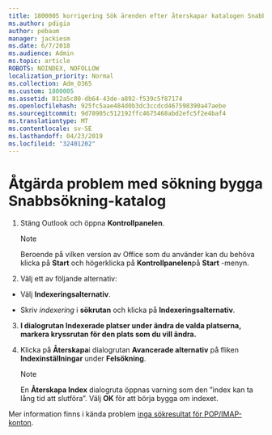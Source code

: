 ```yaml
---
title: 1800005 korrigering Sök ärenden efter återskapar katalogen Snabbsökning
ms.author: pdigia
author: pebaum
manager: jackiesm
ms.date: 6/7/2018
ms.audience: Admin
ms.topic: article
ROBOTS: NOINDEX, NOFOLLOW
localization_priority: Normal
ms.collection: Adm_O365
ms.custom: 1800005
ms.assetid: 812a5c80-db64-43de-a892-f539c5f87174
ms.openlocfilehash: 925fc5aae484d0b3dc3ccdcd467598390a47aebe
ms.sourcegitcommit: 9d78905c512192ffc4675468abd2efc5f2e4baf4
ms.translationtype: MT
ms.contentlocale: sv-SE
ms.lasthandoff: 04/23/2019
ms.locfileid: "32401202"
---
```

# <a name="fix-search-issues-by-rebuilding-your-instant-search-catalog"></a>Åtgärda problem med sökning bygga Snabbsökning-katalog

1. Stäng Outlook och öppna **Kontrollpanelen**.
    
    > [!NOTE]
    > Beroende på vilken version av Office som du använder kan du behöva klicka på **Start** och högerklicka på **Kontrollpanelen**på **Start** -menyn. 
  
2. Välj ett av följande alternativ:
    
  - Välj **Indexeringsalternativ**.
    
  - Skriv *indexering* i **sökrutan** och klicka på **Indexeringsalternativ**.
    
3. **I dialogrutan **Indexerade platser** under **ändra de valda platserna**, markera kryssrutan för den plats som du vill ändra.**
    
4. Klicka på **Återskapa**i dialogrutan **Avancerade alternativ** på fliken **Indexinställningar** under **Felsökning**.
    
    > [!NOTE]
    > En **Återskapa Index** dialogruta öppnas varning som den ”index kan ta lång tid att slutföra”. Välj **OK** för att börja bygga om indexet. 
  
Mer information finns i kända problem [inga sökresultat för POP/IMAP-konton](https://support.office.com/article/51c9d2c7-a3db-4358-afdf-50d3a9e57039.aspx).
  

